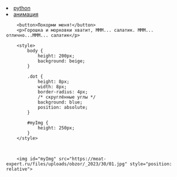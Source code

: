 <li><a href="https://pythontutor.com/render.html#mode=display/"> python </a></li>


<li><a href="https://jsitor.com/">анимация</a></li>



<!doctype html><html><head></head><body><!doctype html>
<html>

<head></head>

<body>
	<p style="text-align: center">

		<button>Покорми меня!</button>
		<p>Горошка и морковки хватит, МММ... салатик. МММ... отлично...МММ... салатик</p>

		<style>
			body {
				height: 200px;
				background: beige;
			}

			.dot {
				height: 8px;
				width: 8px;
				border-radius: 4px;
				/* скруглённые углы */
				background: blue;
				position: absolute;
			}

			#myImg {
				height: 250px;
			}
		</style>



		<img id="myImg" src="https://meat-expert.ru/files/uploads/obzor/_2023/30/01.jpg" style="position: relative">

</p>
		<script>
			var cat = document.querySelector("img");
var angle = 0, lastTime = null;
function animate(time) {
if (lastTime != null)
angle += (time - lastTime) * 0.002;
lastTime = time;
cat.style.top = (Math.cos(angle) * 50      ) + "px";
cat.style.left = (Math.sin(angle) * 200) + "px";
requestAnimationFrame(animate);
}

var button = document.querySelector("button");
button.addEventListener("click", function() {
alert("НЕ ТРОГАЙ МОИ ПЕЛЬМЕНИ!!!!");
});

document.getElementById('myImg').onclick = myFunction;

function myFunction() {
  alert('Ouch!!!');
}

requestAnimationFrame(animate);





		</script>
		<script type="text/javascript">
  <ul>для того чтобы создать анимацию нам нужны мозги </ul>








  


                                    

